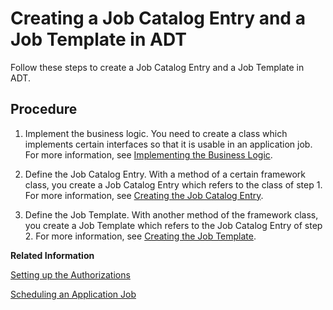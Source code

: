 <!-- loio949ba003345b476e99e46b920f41632d -->

# Creating a Job Catalog Entry and a Job Template in ADT

Follow these steps to create a Job Catalog Entry and a Job Template in ADT.



## Procedure

1.  Implement the business logic. You need to create a class which implements certain interfaces so that it is usable in an application job. For more information, see [Implementing the Business Logic](Implementing_the_Business_Logic_99dcde1.md).

2.  Define the Job Catalog Entry. With a method of a certain framework class, you create a Job Catalog Entry which refers to the class of step 1. For more information, see [Creating the Job Catalog Entry](Creating_the_Job_Catalog_Entry_1cff59e.md).

3.  Define the Job Template. With another method of the framework class, you create a Job Template which refers to the Job Catalog Entry of step 2. For more information, see [Creating the Job Template](Creating_the_Job_Template_1f04ad2.md).


**Related Information**  


[Setting up the Authorizations](Setting_up_the_Authorizations_bb559a5.md "Some further activities in ADT and in the administrator’s launchpad are necessary to be able to schedule the job template in the Fiori app Application Jobs.")

[Scheduling an Application Job](../50-administration-and-ops/Scheduling_an_Application_Job_147d689.md "Find out how to schedule an Application Job.")

